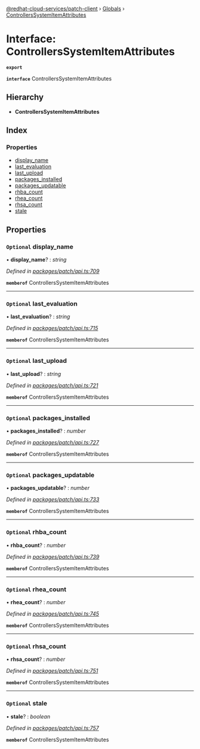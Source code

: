 [@redhat-cloud-services/patch-client](../README.md) › [Globals](../globals.md) › [ControllersSystemItemAttributes](controllerssystemitemattributes.md)

# Interface: ControllersSystemItemAttributes

**`export`** 

**`interface`** ControllersSystemItemAttributes

## Hierarchy

* **ControllersSystemItemAttributes**

## Index

### Properties

* [display_name](controllerssystemitemattributes.md#optional-display_name)
* [last_evaluation](controllerssystemitemattributes.md#optional-last_evaluation)
* [last_upload](controllerssystemitemattributes.md#optional-last_upload)
* [packages_installed](controllerssystemitemattributes.md#optional-packages_installed)
* [packages_updatable](controllerssystemitemattributes.md#optional-packages_updatable)
* [rhba_count](controllerssystemitemattributes.md#optional-rhba_count)
* [rhea_count](controllerssystemitemattributes.md#optional-rhea_count)
* [rhsa_count](controllerssystemitemattributes.md#optional-rhsa_count)
* [stale](controllerssystemitemattributes.md#optional-stale)

## Properties

### `Optional` display_name

• **display_name**? : *string*

*Defined in [packages/patch/api.ts:709](https://github.com/RedHatInsights/javascript-clients/blob/b9b32a6/packages/patch/api.ts#L709)*

**`memberof`** ControllersSystemItemAttributes

___

### `Optional` last_evaluation

• **last_evaluation**? : *string*

*Defined in [packages/patch/api.ts:715](https://github.com/RedHatInsights/javascript-clients/blob/b9b32a6/packages/patch/api.ts#L715)*

**`memberof`** ControllersSystemItemAttributes

___

### `Optional` last_upload

• **last_upload**? : *string*

*Defined in [packages/patch/api.ts:721](https://github.com/RedHatInsights/javascript-clients/blob/b9b32a6/packages/patch/api.ts#L721)*

**`memberof`** ControllersSystemItemAttributes

___

### `Optional` packages_installed

• **packages_installed**? : *number*

*Defined in [packages/patch/api.ts:727](https://github.com/RedHatInsights/javascript-clients/blob/b9b32a6/packages/patch/api.ts#L727)*

**`memberof`** ControllersSystemItemAttributes

___

### `Optional` packages_updatable

• **packages_updatable**? : *number*

*Defined in [packages/patch/api.ts:733](https://github.com/RedHatInsights/javascript-clients/blob/b9b32a6/packages/patch/api.ts#L733)*

**`memberof`** ControllersSystemItemAttributes

___

### `Optional` rhba_count

• **rhba_count**? : *number*

*Defined in [packages/patch/api.ts:739](https://github.com/RedHatInsights/javascript-clients/blob/b9b32a6/packages/patch/api.ts#L739)*

**`memberof`** ControllersSystemItemAttributes

___

### `Optional` rhea_count

• **rhea_count**? : *number*

*Defined in [packages/patch/api.ts:745](https://github.com/RedHatInsights/javascript-clients/blob/b9b32a6/packages/patch/api.ts#L745)*

**`memberof`** ControllersSystemItemAttributes

___

### `Optional` rhsa_count

• **rhsa_count**? : *number*

*Defined in [packages/patch/api.ts:751](https://github.com/RedHatInsights/javascript-clients/blob/b9b32a6/packages/patch/api.ts#L751)*

**`memberof`** ControllersSystemItemAttributes

___

### `Optional` stale

• **stale**? : *boolean*

*Defined in [packages/patch/api.ts:757](https://github.com/RedHatInsights/javascript-clients/blob/b9b32a6/packages/patch/api.ts#L757)*

**`memberof`** ControllersSystemItemAttributes
